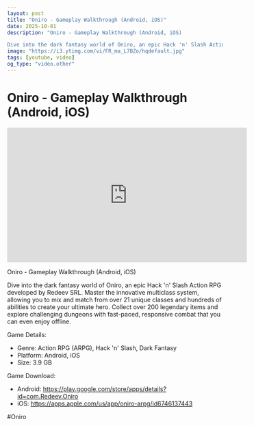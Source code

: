 ```yaml
---
layout: post
title: "Oniro - Gameplay Walkthrough (Android, iOS)"
date: 2025-10-01
description: "Oniro - Gameplay Walkthrough (Android, iOS)

Dive into the dark fantasy world of Oniro, an epic Hack 'n' Slash Action RPG developed by Redeev SRL. Maste..."
image: "https://i3.ytimg.com/vi/FR_ma_L7BZo/hqdefault.jpg"
tags: [youtube, video]
og_type: "video.other"
---
```


<script type="application/ld+json">
{
  "@context": "http://schema.org",
  "@type": "VideoObject",
  "name": "Oniro - Gameplay Walkthrough (Android, iOS)",
  "description": "Oniro - Gameplay Walkthrough (Android, iOS)\n\nDive into the dark fantasy world of Oniro, an epic Hack 'n' Slash Action RPG developed by Redeev SRL. Master the innovative multiclass system, allowing you to mix and match from over 21 unique classes and hundreds of abilities to create your ultimate hero. Collect over 200 legendary items and explore challenging dungeons with fast-paced, responsive combat that you can even enjoy offline.\n\nGame Details:\n\n- Genre: Action RPG (ARPG), Hack 'n' Slash, Dark Fantasy\n- Platform: Android, iOS\n- Size: 3.9 GB\n\nGame Download:\n\n- Android: https://play.google.com/store/apps/details?id=com.Redeev.Oniro\n- iOS: https://apps.apple.com/us/app/oniro-arpg/id6746137443\n\n#Oniro",
  "thumbnailUrl": "https://i3.ytimg.com/vi/FR_ma_L7BZo/hqdefault.jpg",
  "uploadDate": "2025-10-01T03:39:44",
  "embedUrl": "https://www.youtube.com/embed/FR_ma_L7BZo",
  "publisher": {
    "@type": "Person",
    "name": "Celo Zaga"
  },
  "mainEntityOfPage": {
    "@type": "WebPage",
    "@id": "https://celozaga.github.io/2025/10/01/oniro---gameplay-walkthrough-(android,-ios)-FR_ma_L7BZo.html"
  },
  "duration": "PT0M0S"
}
</script>

<script type="application/ld+json">
{
  "@context": "http://schema.org",
  "@type": "BlogPosting",
  "headline": "Oniro - Gameplay Walkthrough (Android, iOS)",
  "image": "https://i3.ytimg.com/vi/FR_ma_L7BZo/hqdefault.jpg",
  "publisher": {
    "@type": "Person",
    "name": "Celo Zaga"
  },
  "url": "https://celozaga.github.io/2025/10/01/oniro---gameplay-walkthrough-(android,-ios)-FR_ma_L7BZo.html",
  "datePublished": "2025-10-01T03:39:44",
  "dateCreated": "2025-10-01T03:39:44",
  "dateModified": "2025-10-01T03:39:44",
  "description": "Oniro - Gameplay Walkthrough (Android, iOS)\n\nDive into the dark fantasy world of Oniro, an epic Hack 'n' Slash Action RPG developed by Redeev SRL. Maste...",
  "author": {
    "@type": "Person",
    "name": "Celo Zaga"
  },
  "mainEntityOfPage": {
    "@type": "WebPage",
    "@id": "https://celozaga.github.io/2025/10/01/oniro---gameplay-walkthrough-(android,-ios)-FR_ma_L7BZo.html"
  }
}
</script>

<h1 class="youtube-post-title">Oniro - Gameplay Walkthrough (Android, iOS)</h1>

<iframe width="560" height="315" src="https://www.youtube.com/embed/FR_ma_L7BZo" class="youtube-post-embed" frameborder="0" allowfullscreen></iframe>

<p class="youtube-post-description">Oniro - Gameplay Walkthrough (Android, iOS)

Dive into the dark fantasy world of Oniro, an epic Hack 'n' Slash Action RPG developed by Redeev SRL. Master the innovative multiclass system, allowing you to mix and match from over 21 unique classes and hundreds of abilities to create your ultimate hero. Collect over 200 legendary items and explore challenging dungeons with fast-paced, responsive combat that you can even enjoy offline.

Game Details:

- Genre: Action RPG (ARPG), Hack 'n' Slash, Dark Fantasy
- Platform: Android, iOS
- Size: 3.9 GB

Game Download:

- Android: https://play.google.com/store/apps/details?id=com.Redeev.Oniro
- iOS: https://apps.apple.com/us/app/oniro-arpg/id6746137443

#Oniro</p>
